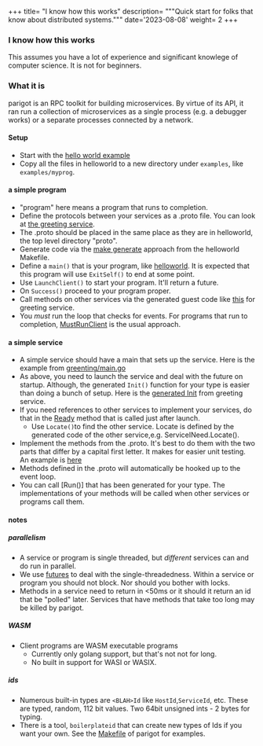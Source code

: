 +++
title= "I know how this works"
description= """Quick start for folks that know about distributed systems."""
date='2023-08-08'
weight= 2
+++


### I know how this works

This assumes you have a lot of experience and significant knowlege of computer science.
It is not for beginners.

### What it is
parigot is an RPC toolkit for building microservices.  By virtue of its API, it ran run a collection of microservices
as a single process (e.g. a debugger works) or a separate processes connected by a network.

#### Setup
* Start with the [hello world example](https://github.com/iansmith/parigot/tree/master/example/helloworld)
* Copy all the files in helloworld to a new directory under `examples`, like `examples/myprog`.

#### a simple program
* "program" here means a program that runs to completion.
* Define the protocols between your services as a .proto file. You can look at 
[the greeting service](https://github.com/iansmith/parigot/tree/master/example/helloworld).
* The .proto should be placed in the same place as they are in helloworld, the
top level directory "proto".
* Generate code via the [make generate](https://github.com/iansmith/parigot/blob/19e3202376bb2298a389186cc6fd8ce388bfd4e2/example/helloworld/Makefile#L30) approach 
from the helloworld Makefile.
* Define a `main()` that is your program, like [helloworld](https://github.com/iansmith/parigot-example/blob/master/helloworld/main.go).   It is expected that this
program will use `ExitSelf()` to end at some point.
* Use `LaunchClient()` to start your program.  It'll return a future.
* On `Success()` proceed to your program proper.
* Call methods on other services via the generated guest code like [this](https://github.com/iansmith/parigot/tree/master/example/helloworld/g/greeting/v1) for greeting service.
* You _must_ run the loop that checks for events. For programs that run to completion, 
[MustRunClient](https://github.com/iansmith/parigot/blob/19e3202376bb2298a389186cc6fd8ce388bfd4e2/lib/go/callhelper.go#L131) is the usual approach.


#### a simple service
* A simple service should have a main that sets up the service. Here is the
example from [greenting/main.go](https://github.com/iansmith/parigot-example/blob/master/helloworld/greeting/main.go)
* As above, you need to launch the service and deal with the future on startup. Although,
the generated `Init()` function for your type is easier than doing a bunch of setup.
Here is the [generated Init](https://github.com/iansmith/parigot/blob/19e3202376bb2298a389186cc6fd8ce388bfd4e2/example/helloworld/g/greeting/v1/greetingserver.p.go#L54) from greeting service.
* If you need references to other services to implement your services, do that
in the [Ready](https://github.com/iansmith/parigot/blob/19e3202376bb2298a389186cc6fd8ce388bfd4e2/example/helloworld/greeting/main.go#L101) method that is called just after launch. 
	* Use `Locate()`to find the other service. Locate is defined by the generated code of
	the other service,e.g. ServiceINeed.Locate().
* Implement the methods from the .proto.  It's best to do them with the 
two parts that differ by a capital first letter.  It makes for easier unit testing.
An example is [here](https://github.com/iansmith/parigot/blob/19e3202376bb2298a389186cc6fd8ce388bfd4e2/example/helloworld/greeting/main.go#L67C1-L93C2)
* Methods defined in the .proto will automatically be hooked up to the event loop.
* You can call [Run()] that has been generated for your type. 
The implementations of your methods will be called when other services or
programs call them.


#### notes
##### parallelism
* A service or program is single threaded, but _different_ services can and do run in parallel.
* We use [futures](https://github.com/iansmith/parigot/blob/master/lib/go/future/doc.go) to deal
with the single-threadedness.  Within a service or program you should not block.  Nor
should you bother with locks.
* Methods in a service need to return in <50ms or it should it return an id
that be "polled" later.  Services that have methods that take too long may be
killed by parigot.
##### WASM
* Client programs are WASM executable programs 
	* Currently only golang support, but that's not not for long.
	* No built in support for WASI or WASIX.
##### ids
* Numerous built-in types are `<BLAH>Id` like `HostId`,`ServiceId`, etc. These
	are typed, random, 112 bit values.  Two 64bit unsigned ints - 2 bytes for
	typing.
* There is a tool, `boilerplateid` that can create new types of Ids if you want
your own.  See the [Makefile](https://github.com/iansmith/parigot/blob/master/Makefile) 
of parigot for examples.


